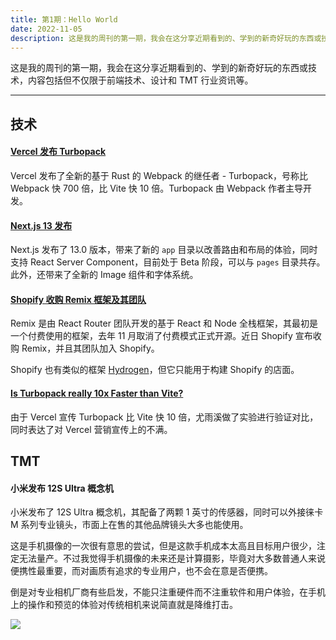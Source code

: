 ```yaml
---
title: 第1期：Hello World
date: 2022-11-05
description: 这是我的周刊的第一期，我会在这分享近期看到的、学到的新奇好玩的东西或技术。
---
```


这是我的周刊的第一期，我会在这分享近期看到的、学到的新奇好玩的东西或技术，内容包括但不仅限于前端技术、设计和 TMT 行业资讯等。

<hr />

<MusicPlayer
  title="怎么你"
  artist="陈默之"
  cover="https://p3-luna.douyinpic.com/img/tos-cn-v-2774c002/osMAgKid7CiQQFLz5D2QSftAAUaxALeCfXCGIo~c5_375x375.jpg"
  platform="汽水音乐 "
  src="https://v11-luna.douyinvod.com/519dd0f056e30bab550fa2f78cda0554/676ce28b/video/tos/cn/tos-cn-ve-2774/oAXexkgzdapQACGADNALYUfbgeCCMtICQAXGiF/?a=8478&ch=0&cr=5&dr=0&cd=0%7C0%7C0%7C5&br=126&bt=126&ft=QTwr3yh8ffPdHK~2N12NvAq-antLjrKNP8oNRkaVXl8jljVhWL6&mime_type=audio_mp4&qs=6&rc=NDlmZzloNmlkOzhoZmg7OEBpajk1NGs5cnc7cjMzODlkNEA2Y2A0YC1hNTIxMzAxMjYuYSMxLS1kMmRrMmhgLS1kYS1zcw%3D%3D&btag=80000e00028000&dy_q=1735098913&l=20241225115513FFCC06F352E9B101E03A"
/>

<MusicPlayer
  title="怎么你"
  artist="陈默之"
  cover="https://y.gtimg.cn/music/photo_new/T002R150x150M000003mWb110sq7Ms_1.jpg?max_age=2592000"
  platform="QQ音乐"
  src="http://aqqmusic.tc.qq.com/C400000go7Er2DM3y9.m4a?guid=2569053662&vkey=1846A5B71915EBCD64A0C4D36F3C8674866C6DA35A9001D03301C4C3FF068E12DECE784AFFAFBAEEEB86227297477289CB7F1ECFC80A1EEA__v21ea05c9e&uin=&fromtag=123032&src=C400001sKA9X1O0sL0.m4a"
/>

## 技术

#### [Vercel 发布 Turbopack](https://vercel.com/blog/turbopack)

Vercel 发布了全新的基于 Rust 的 Webpack 的继任者 - Turbopack，号称比 Webpack 快 700 倍，比 Vite 快 10 倍。Turbopack 由 Webpack 作者主导开发。

#### [Next.js 13 发布](https://nextjs.org/blog/next-13)

Next.js 发布了 13.0 版本，带来了新的 `app` 目录以改善路由和布局的体验，同时支持 React Server Component，目前处于 Beta 阶段，可以与 `pages` 目录共存。此外，还带来了全新的 Image 组件和字体系统。

#### [Shopify 收购 Remix 框架及其团队](https://shopify.engineering/remix-joins-shopify)

Remix 是由 React Router 团队开发的基于 React 和 Node 全栈框架，其最初是一个付费使用的框架，去年 11 月取消了付费模式正式开源。近日 Shopify 宣布收购 Remix，并且其团队加入 Shopify。

Shopify 也有类似的框架 [Hydrogen](https://hydrogen.shopify.dev/)，但它只能用于构建 Shopify 的店面。

#### [Is Turbopack really 10x Faster than Vite?](https://github.com/yyx990803/vite-vs-next-turbo-hmr/discussions/8)

由于 Vercel 宣传 Turbopack 比 Vite 快 10 倍，尤雨溪做了实验进行验证对比，同时表达了对 Vercel 营销宣传上的不满。

## TMT

#### 小米发布 12S Ultra 概念机

小米发布了 12S Ultra 概念机，其配备了两颗 1 英寸的传感器，同时可以外接徕卡 M 系列专业镜头，市面上在售的其他品牌镜头大多也能使用。

这是手机摄像的一次很有意思的尝试，但是这款手机成本太高且目标用户很少，注定无法量产。不过我觉得手机摄像的未来还是计算摄影，毕竟对大多数普通人来说便携性最重要，而对画质有追求的专业用户，也不会在意是否便携。

倒是对专业相机厂商有些启发，不能只注重硬件而不注重软件和用户体验，在手机上的操作和预览的体验对传统相机来说简直就是降维打击。

![](/static/weekly/xiaomi-12s-ultra.jpg)
